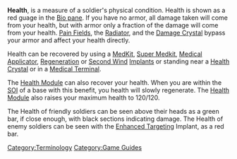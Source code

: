 **Health**, is a measure of a soldier's physical condition. Health is
shown as a red guage in the [Bio
pane](Heads-up_Display#Bio_Pane "wikilink"). If you have no armor, all
damage taken will come from your health, but with armor only a fraction
of the damage will come from your health. [Pain
Fields](Pain_Field "wikilink"), the [Radiator](Radiator "wikilink"), and
the [Damage Crystal](Damage_Crystal "wikilink") bypass your armor and
affect your health directly.

Health can be recovered by using a [MedKit](MedKit "wikilink"), [Super
Medkit](Super_Medkit "wikilink"), [Medical
Applicator](Medical_Applicator "wikilink"),
[Regeneration](Regeneration "wikilink") or [Second
Wind](Second_Wind "wikilink") [Implants](Implants "wikilink") or
standing near a [Health Crystal](Health_Crystal "wikilink") or in a
[Medical Terminal](Medical_Terminal "wikilink").

The [Health Module](Health_Module "wikilink") can also recover your
health. When you are within the [SOI](SOI "wikilink") of a base with
this benefit, you health will slowly regenerate. The [Health
Module](Health_Module "wikilink") also raises your maximum health to
120/120.

The Health of friendly soldiers can be seen above their heads as a green
bar, if close enough, with black sections indicating damage. The Health
of enemy soldiers can be seen with the [Enhanced
Targeting](Enhanced_Targeting "wikilink") Implant, as a red bar.

[Category:Terminology](Category:Terminology "wikilink") [Category:Game
Guides](Category:Game_Guides "wikilink")